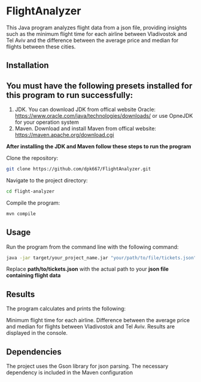 # FlightAnalyzer

This Java program analyzes flight data from a json file, providing insights such as the minimum flight time for each airline between Vladivostok and Tel Aviv and the difference between the average price and median for flights between these cities.

## Installation

## You must have the following presets installed for this program to run successfully:
1. JDK. You can download JDK from offical website Oracle: https://www.oracle.com/java/technologies/downloads/
or use OpneJDK for your operation system
2. Maven. Download and install Maven from offical website: https://maven.apache.org/download.cgi

__After installing the JDK and Maven follow these steps to run the program__

Clone the repository:
```bash
git clone https://github.com/dpk667/FlightAnalyzer.git
```

Navigate to the project directory:
```bash
cd flight-analyzer
```

Compile the program:
```bash
mvn compile
```

## Usage

Run the program from the command line with the following command:

```bash
java -jar target/your_project_name.jar "your/path/to/file/tickets.json"
```
Replace __path/to/tickets.json__ with the actual path to your __json file containing flight data__

## Results
The program calculates and prints the following:

Minimum flight time for each airline.
Difference between the average price and median for flights between Vladivostok and Tel Aviv.
Results are displayed in the console.

## Dependencies
The project uses the Gson library for json parsing. The necessary dependency is included in the Maven configuration


